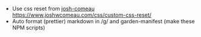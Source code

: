 * Use css reset from [josh-comeau](josh-comeau.md) https://www.joshwcomeau.com/css/custom-css-reset/
* Auto format (prettier) markdown in /g/ and garden-manifest (make these NPM scripts)
